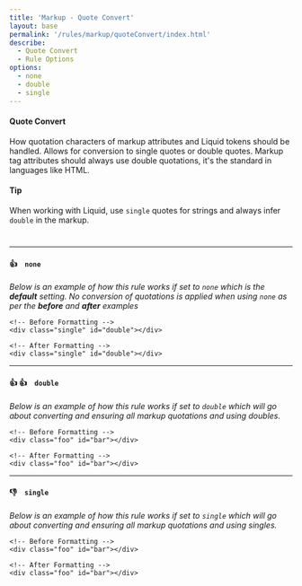 ```yaml
---
title: 'Markup - Quote Convert'
layout: base
permalink: '/rules/markup/quoteConvert/index.html'
describe:
  - Quote Convert
  - Rule Options
options:
  - none
  - double
  - single
---
```


#### Quote Convert

How quotation characters of markup attributes and Liquid tokens should be handled. Allows for conversion to single quotes or double quotes. Markup tag attributes should always use double quotations, it's the standard in languages like HTML.

#### Tip

When working with Liquid, use `single` quotes for strings and always infer `double` in the markup.

#

---

#### 👍 &nbsp;&nbsp; `none`

_Below is an example of how this rule works if set to `none` which is the **default** setting. No conversion of quotations is applied when using `none` as per the **before** and **after** examples_

```liquid
<!-- Before Formatting -->
<div class="single" id="double"></div>

<!-- After Formatting -->
<div class="single" id="double"></div>
```

---

#### 👍 👍 &nbsp;&nbsp; `double`

_Below is an example of how this rule works if set to `double` which will go about converting and ensuring all markup quotations and using doubles._

```liquid
<!-- Before Formatting -->
<div class="foo" id="bar"></div>

<!-- After Formatting -->
<div class="foo" id="bar"></div>
```

---

#### 👎 &nbsp;&nbsp; `single`

_Below is an example of how this rule works if set to `single` which will go about converting and ensuring all markup quotations and using singles._

```liquid
<!-- Before Formatting -->
<div class="foo" id="bar"></div>

<!-- After Formatting -->
<div class="foo" id="bar"></div>
```
